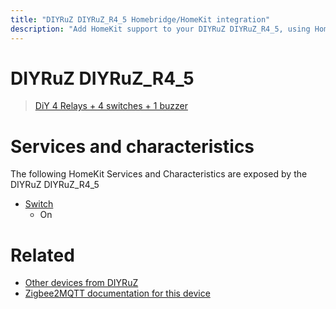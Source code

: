 ```yaml
---
title: "DIYRuZ DIYRuZ_R4_5 Homebridge/HomeKit integration"
description: "Add HomeKit support to your DIYRuZ DIYRuZ_R4_5, using Homebridge, Zigbee2MQTT and homebridge-z2m."
---
```

<!---
This file has been GENERATED using src/docgen/docgen.ts
DO NOT EDIT THIS FILE MANUALLY!
-->
# DIYRuZ DIYRuZ_R4_5
> [DiY 4 Relays + 4 switches + 1 buzzer](http://modkam.ru/?p=1054)


# Services and characteristics
The following HomeKit Services and Characteristics are exposed by
the DIYRuZ DIYRuZ_R4_5

* [Switch](../../switch.md)
  * On


# Related
* [Other devices from DIYRuZ](../index.md#diyruz)
* [Zigbee2MQTT documentation for this device](https://www.zigbee2mqtt.io/devices/DIYRuZ_R4_5.html)